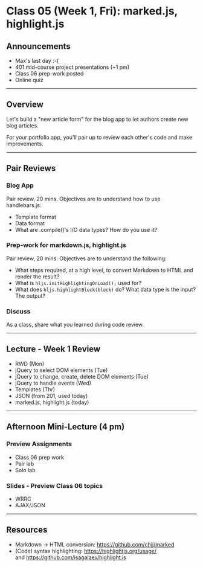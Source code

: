 # Class 05 (Week 1, Fri): marked.js, highlight.js

## Announcements
- Max's last day :-(
- 401 mid-course project presentations (~1 pm)
- Class 06 prep-work posted
- Online quiz

---
## Overview
Let's build a "new article form" for the blog app to let authors create new blog articles.

For your portfolio app, you'll pair up to review each other's code and make improvements.

---
## Pair Reviews

### Blog App
Pair review, 20 mins. Objectives are to understand how to use handlebars.js:
- Template format
- Data format
- What are .compile()'s I/O data types? How do you use it?

### Prep-work for markdown.js, highlight.js
Pair review, 20 mins. Objectives are to understand the following:
- What steps required, at a high level, to convert Markdown to HTML and render the result?
- What is `hljs.initHighlightingOnLoad();` used for?
- What does `hljs.highlightBlock(block)` do? What data type is the input? The output?

### Discuss
As a class, share what you learned during code review.

---
## Lecture - Week 1 Review
- RWD (Mon)
- jQuery to select DOM elements (Tue)
- jQuery to change, create, delete DOM elements (Tue)
- jQuery to handle events (Wed)
- Templates (Thr)
- JSON (from 201, used today)
- marked.js, highlight.js (today)

---
## Afternoon Mini-Lecture (4 pm)

### Preview Assignments
- Class 06 prep work
- Pair lab
- Solo lab

### Slides - Preview Class 06 topics
- WRRC
- AJAX/JSON

---
## Resources
- Markdown -> HTML conversion: https://github.com/chjj/marked
- (Code) syntax highlighting: https://highlightjs.org/usage/<br>
  and https://github.com/isagalaev/highlight.js
